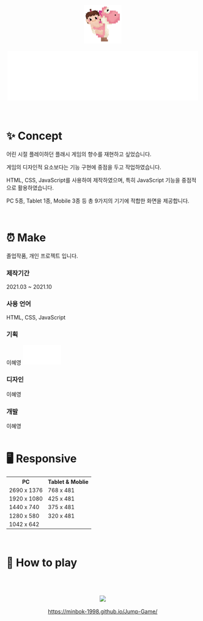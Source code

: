 <br>
<br>
<br>
<br>
<div align="center">
  <img src="walkingwithbaby.gif" width="100px">
</div>
<br>
<div align="center">
  <img src="./readme_img/title_Re.png" width="500px">
</div>
<br>
<br>
<h1>✨ Concept</h1>
<p>어린 시절 플레이하던 플래시 게임의 향수를 재현하고 싶었습니다.</p>
<p>게임의 디자인적 요소보다는 기능 구현에 중점을 두고 작업하였습니다.</p>
<p>HTML, CSS, JavaScript를 사용하여 제작하였으며, 특히 JavaScript 기능을 중점적으로 활용하였습니다.</p>
<p>PC 5종, Tablet 1종, Mobile 3종 등 총 9가지의 기기에 적합한 화면을 제공합니다.</p>
<br>
<h1>⏰ Make</h1>
<P>졸업작품, 개인 프로젝트 입니다.</p>

<h3>제작기간</h3>
<P>2021.03 ~ 2021.10</p>

<h3>사용 언어</h3>
<P>HTML, CSS, JavaScript</p>

<h3>기획</h3>
<div>
  이혜영 <img src="./readme_img/progressBar-6.gif" width="100px">
</div>
  
<h3>디자인</h3>
<div>
  이혜영 <img src="" width="100px">
</div>
  
<h3>개발</h3>
<div>
  이혜영 <img src="" width="100px">
</div>
<br>
<h1>🖥 Responsive</h1>
<table>
  <tr>
    <th>PC</th>
    <th>Tablet & Moblie</th>
  </tr>
  <tr>
    <td>2690 x 1376</td>
    <td>768 x 481</td>
  </tr>
  <tr>
    <td>1920 x 1080</td>
    <td>425 x 481</td>
  </tr>
  <tr>
    <td>1440 x 740</td>
    <td>375 x 481</td>
  </tr>
    <tr>
    <td>1280 x 580</td>
    <td>320 x 481</td>
  </tr>
      <tr>
    <td>1042 x 642</td>
  </tr>
</table>

<br>
<h1>👀 How to play</h1>

<br>
<br>
<br>



  <div align="center">
  <a href="https://minbok-1998.github.io/Jump-Game/">
    <img src="http://img.shields.io/badge/-Game Start-ffd452?style=for-the-badge?&link=https://minbok-1998.github.io/Jump-Game/" width="100px">
  </a>
    
https://minbok-1998.github.io/Jump-Game/
